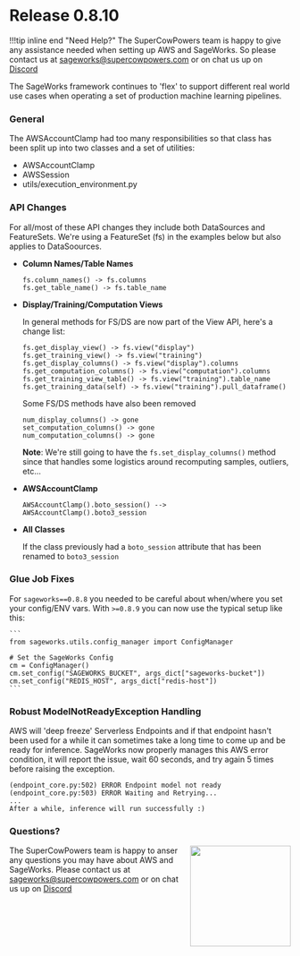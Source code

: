 # Release 0.8.10

!!!tip inline end "Need Help?"
    The SuperCowPowers team is happy to give any assistance needed when setting up AWS and SageWorks. So please contact us at [sageworks@supercowpowers.com](mailto:sageworks@supercowpowers.com) or on chat us up on [Discord](https://discord.gg/WHAJuz8sw8) 

The SageWorks framework continues to 'flex' to support different real world use cases when operating a set of production machine learning pipelines.

### General
The AWSAccountClamp had too many responsibilities so that class has been split up into two classes and a set of utilities:

- AWSAccountClamp
- AWSSession
- utils/execution_environment.py

### API Changes
   
   For all/most of these API changes they include both DataSources and FeatureSets. We're using a FeatureSet (fs) in the examples below but also applies to DataSoources.
   
- **Column Names/Table Names**

	```
	fs.column_names() -> fs.columns
	fs.get_table_name() -> fs.table_name
	```

- **Display/Training/Computation Views**
    
    In general methods for FS/DS are now part of the View API, here's a change list:

	```
	fs.get_display_view() -> fs.view("display")
	fs.get_training_view() -> fs.view("training")
	fs.get_display_columns() -> fs.view("display").columns
	fs.get_computation_columns() -> fs.view("computation").columns
	fs.get_training_view_table() -> fs.view("training").table_name
	fs.get_training_data(self) -> fs.view("training").pull_dataframe()
	```
	
	Some FS/DS methods have also been removed
	
	```
	num_display_columns() -> gone
   set_computation_columns() -> gone
   num_computation_columns() -> gone
   ```
	

    **Note**: We're still going to have the `fs.set_display_columns()` method since that handles some logistics around recomputing samples, outliers, etc... 

- **AWSAccountClamp**

	```
	AWSAccountClamp().boto_session() --> AWSAccountClamp().boto3_session
	```

- **All Classes**

    If the class previously had a `boto_session` attribute that has been renamed to `boto3_session`
 
### Glue Job Fixes
For `sageworks==0.8.8` you needed to be careful about when/where you set your config/ENV vars. With `>=0.8.9` you can now use the typical setup like this:

	```
	from sageworks.utils.config_manager import ConfigManager
	
	# Set the SageWorks Config
	cm = ConfigManager()
	cm.set_config("SAGEWORKS_BUCKET", args_dict["sageworks-bucket"])
	cm.set_config("REDIS_HOST", args_dict["redis-host"])
	```

### Robust ModelNotReadyException Handling
AWS will 'deep freeze' Serverless Endpoints and if that endpoint hasn't been used for a while it can sometimes take a long time to come up and be ready for inference. SageWorks now properly manages this AWS error condition, it will report the issue, wait 60 seconds, and try again 5 times before raising the exception.

```
(endpoint_core.py:502) ERROR Endpoint model not ready
(endpoint_core.py:503) ERROR Waiting and Retrying...
...
After a while, inference will run successfully :)
```

### Questions?
<img align="right" src="../../images/scp.png" width="180">

The SuperCowPowers team is happy to anser any questions you may have about AWS and SageWorks. Please contact us at [sageworks@supercowpowers.com](mailto:sageworks@supercowpowers.com) or on chat us up on [Discord](https://discord.gg/WHAJuz8sw8) 


